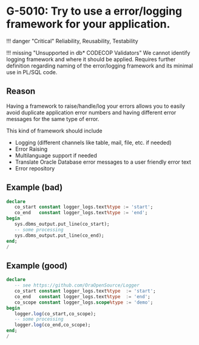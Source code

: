 # G-5010: Try to use a error/logging framework for your application.

!!! danger "Critical"
    Reliability, Reusability, Testability

!!! missing "Unsupported in db\* CODECOP Validators"
    We cannot identify logging framework and where it should be applied. Requires further definition regarding naming of the error/logging framework and its minimal use in PL/SQL code.

## Reason

Having a framework to raise/handle/log your errors allows you to easily avoid duplicate application error numbers and having different error messages for the same type of error.

This kind of framework should include

* Logging (different channels like table, mail, file, etc. if needed)
* Error Raising
* Multilanguage support if needed
* Translate Oracle Database error messages to a user friendly error text
* Error repository

## Example (bad)

``` sql hl_lines="5 7"
declare
   co_start constant logger_logs.text%type := 'start';
   co_end   constant logger_logs.text%type := 'end';
begin
   sys.dbms_output.put_line(co_start);
   -- some processing
   sys.dbms_output.put_line(co_end);
end;
/
```

## Example (good)

``` sql hl_lines="7 9"
declare 
   -- see https://github.com/OraOpenSource/Logger
   co_start constant logger_logs.text%type  := 'start';
   co_end   constant logger_logs.text%type  := 'end';
   co_scope constant logger_logs.scope%type := 'demo';
begin
   logger.log(co_start,co_scope);
   -- some processing
   logger.log(co_end,co_scope);
end;
/
```